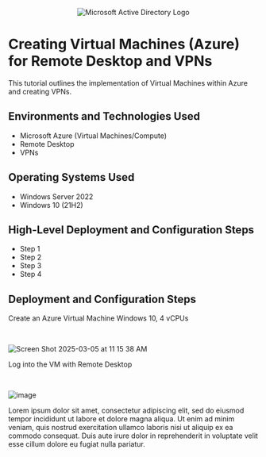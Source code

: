 <p align="center">
<img src="https://i.imgur.com/pU5A58S.png" alt="Microsoft Active Directory Logo"/>
</p>

<h1>Creating Virtual Machines (Azure) for Remote Desktop and VPNs</h1>
This tutorial outlines the implementation of Virtual Machines within Azure and creating VPNs.<br />

<h2>Environments and Technologies Used</h2>

- Microsoft Azure (Virtual Machines/Compute)
- Remote Desktop
- VPNs

<h2>Operating Systems Used </h2>

- Windows Server 2022
- Windows 10 (21H2)

<h2>High-Level Deployment and Configuration Steps</h2>

- Step 1
- Step 2
- Step 3
- Step 4

<h2>Deployment and Configuration Steps</h2>

<p>
Create an Azure Virtual Machine Windows 10, 4 vCPUs
</p>
<br />

![Screen Shot 2025-03-05 at 11 15 38 AM](https://github.com/user-attachments/assets/2ddc37bc-3171-4904-ab23-32a2554812c0)


<p>
Log into the VM with Remote Desktop
</p>
<br />

![image](https://github.com/user-attachments/assets/1c90de90-04a7-452b-8918-28d37671a612)


<p>
Lorem ipsum dolor sit amet, consectetur adipiscing elit, sed do eiusmod tempor incididunt ut labore et dolore magna aliqua. Ut enim ad minim veniam, quis nostrud exercitation ullamco laboris nisi ut aliquip ex ea commodo consequat. Duis aute irure dolor in reprehenderit in voluptate velit esse cillum dolore eu fugiat nulla pariatur.
</p>
<br />
